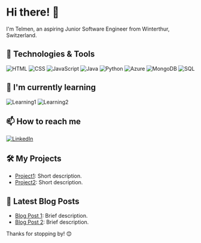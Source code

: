 # Hi there! 👋

I'm Telmen, an aspiring Junior Software Engineer from Winterthur, Switzerland.

## 🔧 Technologies & Tools

![HTML](https://img.shields.io/badge/-HTML-333333?style=flat&logo=html5)
![CSS](https://img.shields.io/badge/-CSS-333333?style=flat&logo=css3)
![JavaScript](https://img.shields.io/badge/-JavaScript-333333?style=flat&logo=javascript)
![Java](https://img.shields.io/badge/-Java-333333?style=flat&logo=java)
![Python](https://img.shields.io/badge/-Python-333333?style=flat&logo=python)
![Azure](https://img.shields.io/badge/-Azure-333333?style=flat&logo=microsoft-azure)
![MongoDB](https://img.shields.io/badge/-MongoDB-333333?style=flat&logo=mongodb)
![SQL](https://img.shields.io/badge/-SQL-333333?style=flat&logo=postgresql)


## 🌱 I'm currently learning

![Learning1](https://img.shields.io/badge/-Learning1-333333?style=flat&logo=learning1)
![Learning2](https://img.shields.io/badge/-Learning2-333333?style=flat&logo=learning2)

## 📫 How to reach me

[![LinkedIn](https://img.shields.io/badge/LinkedIn-Profile-0077B5?style=flat&logo=linkedin&logoColor=white)](https://www.linkedin.com/in/telmen-munkhbaatar-96b046285/)


## 🛠️ My Projects

- [Project1](https://github.com/yourusername/project1): Short description.
- [Project2](https://github.com/yourusername/project2): Short description.

## 📝 Latest Blog Posts

- [Blog Post 1](https://yourblog.com/post1): Brief description.
- [Blog Post 2](https://yourblog.com/post2): Brief description.

Thanks for stopping by! 😊


<!--
**VanqCoding/VanqCoding** is a ✨ _special_ ✨ repository because its `README.md` (this file) appears on your GitHub profile.

Here are some ideas to get you started:

- 🔭 I’m currently working on ...
- 🌱 I’m currently learning ...
- 👯 I’m looking to collaborate on ...
- 🤔 I’m looking for help with ...
- 💬 Ask me about ...
- 📫 How to reach me: ...
- 😄 Pronouns: ...
- ⚡ Fun fact: ...
-->
